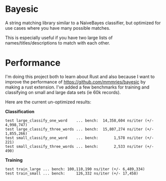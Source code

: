 # Bayesic

A string matching library similar to a NaiveBayes classifier, but optimized for use cases where you have many possible matches.

This is especially useful if you have two large lists of names/titles/descriptions to match with each other.

# Performance

I'm doing this project both to learn about Rust and also because I want to improve the performance of https://github.com/mmmries/bayesic by making a rust extension.
I've added a few benchmarks for training and classifying on small and large data sets (ie 60k records).

Here are the current un-optimized results:

**Classification**

```
test large_classify_one_word    ... bench:  14,358,604 ns/iter (+/- 4,998,747)
test large_classify_three_words ... bench:  15,807,274 ns/iter (+/- 1,855,266)
test small_classify_one_word    ... bench:       1,578 ns/iter (+/- 221)
test small_classify_three_words ... bench:       2,533 ns/iter (+/- 490)
```

**Training**

```
test train_large ... bench: 100,110,190 ns/iter (+/- 6,489,334)
test train_small ... bench:     126,332 ns/iter (+/- 17,458)
```